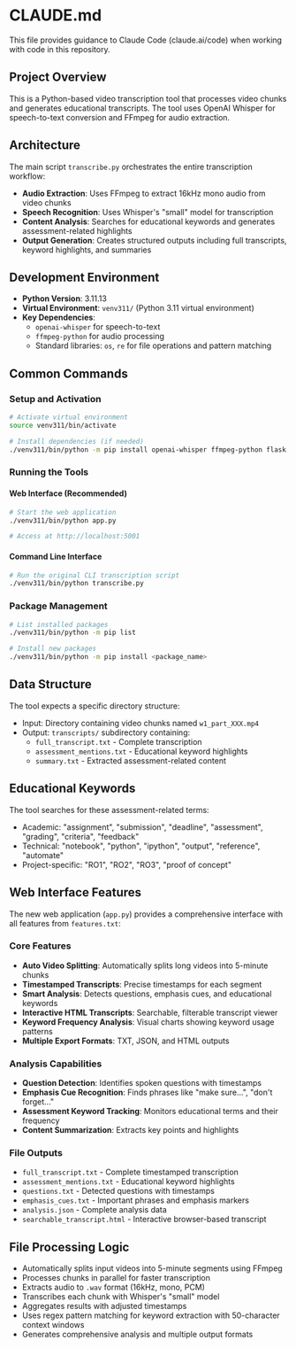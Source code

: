 # CLAUDE.md

This file provides guidance to Claude Code (claude.ai/code) when working with code in this repository.

## Project Overview

This is a Python-based video transcription tool that processes video chunks and generates educational transcripts. The tool uses OpenAI Whisper for speech-to-text conversion and FFmpeg for audio extraction.

## Architecture

The main script `transcribe.py` orchestrates the entire transcription workflow:
- **Audio Extraction**: Uses FFmpeg to extract 16kHz mono audio from video chunks
- **Speech Recognition**: Uses Whisper's "small" model for transcription
- **Content Analysis**: Searches for educational keywords and generates assessment-related highlights
- **Output Generation**: Creates structured outputs including full transcripts, keyword highlights, and summaries

## Development Environment

- **Python Version**: 3.11.13
- **Virtual Environment**: `venv311/` (Python 3.11 virtual environment)
- **Key Dependencies**: 
  - `openai-whisper` for speech-to-text
  - `ffmpeg-python` for audio processing
  - Standard libraries: `os`, `re` for file operations and pattern matching

## Common Commands

### Setup and Activation
```bash
# Activate virtual environment
source venv311/bin/activate

# Install dependencies (if needed)
./venv311/bin/python -m pip install openai-whisper ffmpeg-python flask
```

### Running the Tools

#### Web Interface (Recommended)
```bash
# Start the web application
./venv311/bin/python app.py

# Access at http://localhost:5001
```

#### Command Line Interface
```bash
# Run the original CLI transcription script
./venv311/bin/python transcribe.py
```

### Package Management
```bash
# List installed packages
./venv311/bin/python -m pip list

# Install new packages
./venv311/bin/python -m pip install <package_name>
```

## Data Structure

The tool expects a specific directory structure:
- Input: Directory containing video chunks named `w1_part_XXX.mp4`
- Output: `transcripts/` subdirectory containing:
  - `full_transcript.txt` - Complete transcription
  - `assessment_mentions.txt` - Educational keyword highlights
  - `summary.txt` - Extracted assessment-related content

## Educational Keywords

The tool searches for these assessment-related terms:
- Academic: "assignment", "submission", "deadline", "assessment", "grading", "criteria", "feedback"
- Technical: "notebook", "python", "ipython", "output", "reference", "automate"
- Project-specific: "RO1", "RO2", "RO3", "proof of concept"

## Web Interface Features

The new web application (`app.py`) provides a comprehensive interface with all features from `features.txt`:

### Core Features
- **Auto Video Splitting**: Automatically splits long videos into 5-minute chunks
- **Timestamped Transcripts**: Precise timestamps for each segment
- **Smart Analysis**: Detects questions, emphasis cues, and educational keywords
- **Interactive HTML Transcripts**: Searchable, filterable transcript viewer
- **Keyword Frequency Analysis**: Visual charts showing keyword usage patterns
- **Multiple Export Formats**: TXT, JSON, and HTML outputs

### Analysis Capabilities
- **Question Detection**: Identifies spoken questions with timestamps
- **Emphasis Cue Recognition**: Finds phrases like "make sure...", "don't forget..."
- **Assessment Keyword Tracking**: Monitors educational terms and their frequency
- **Content Summarization**: Extracts key points and highlights

### File Outputs
- `full_transcript.txt` - Complete timestamped transcription
- `assessment_mentions.txt` - Educational keyword highlights  
- `questions.txt` - Detected questions with timestamps
- `emphasis_cues.txt` - Important phrases and emphasis markers
- `analysis.json` - Complete analysis data
- `searchable_transcript.html` - Interactive browser-based transcript

## File Processing Logic

- Automatically splits input videos into 5-minute segments using FFmpeg
- Processes chunks in parallel for faster transcription
- Extracts audio to `.wav` format (16kHz, mono, PCM)
- Transcribes each chunk with Whisper's "small" model
- Aggregates results with adjusted timestamps
- Uses regex pattern matching for keyword extraction with 50-character context windows
- Generates comprehensive analysis and multiple output formats